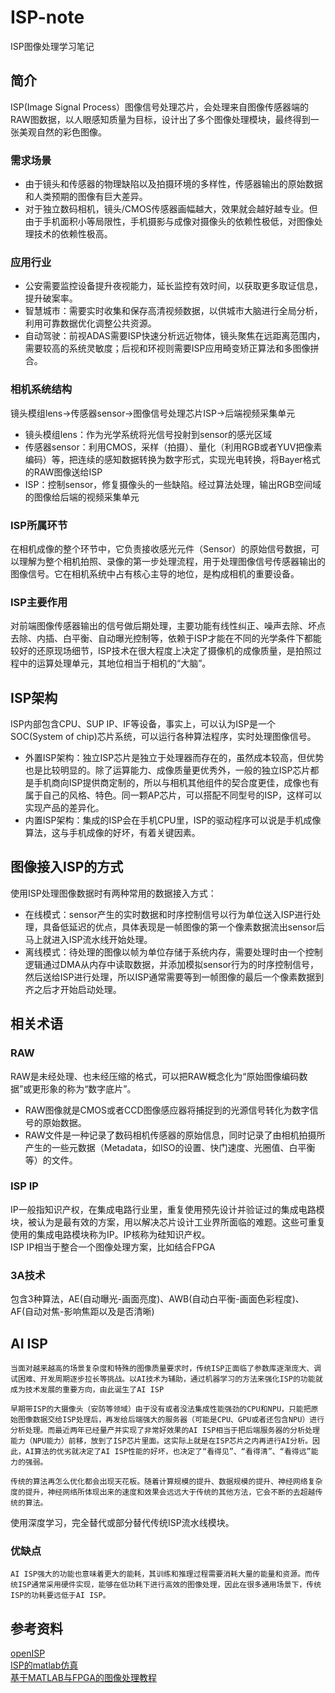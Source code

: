# ISP-note
ISP图像处理学习笔记

## 简介
ISP(Image Signal Process）图像信号处理芯片，会处理来自图像传感器端的RAW图数据，以人眼感知质量为目标，设计出了多个图像处理模块，最终得到一张美观自然的彩色图像。

### 需求场景
+ 由于镜头和传感器的物理缺陷以及拍摄环境的多样性，传感器输出的原始数据和人类预期的图像有巨大差异。
+ 对于独立数码相机，镜头/CMOS传感器画幅越大，效果就会越好越专业。但由于手机面积小等局限性，手机摄影与成像对摄像头的依赖性极低，对图像处理技术的依赖性极高。

### 应用行业
+ 公安需要监控设备提升夜视能力，延长监控有效时间，以获取更多取证信息，提升破案率。
+ 智慧城市：需要实时收集和保存高清视频数据，以供城市大脑进行全局分析，利用可靠数据优化调整公共资源。
+ 自动驾驶：前视ADAS需要ISP快速分析远近物体，镜头聚焦在远距离范围内，需要较高的系统灵敏度；后视和环视则需要ISP应用畸变矫正算法和多图像拼合。

### 相机系统结构
镜头模组lens->传感器sensor->图像信号处理芯片ISP->后端视频采集单元
+ 镜头模组lens：作为光学系统将光信号投射到sensor的感光区域
+ 传感器sensor：利用CMOS，采样（拍摄）、量化（利用RGB或者YUV把像素编码）等，把连续的感知数据转换为数字形式，实现光电转换，将Bayer格式的RAW图像送给ISP
+ ISP：控制sensor，修复摄像头的一些缺陷。经过算法处理，输出RGB空间域的图像给后端的视频采集单元

### ISP所属环节
在相机成像的整个环节中，它负责接收感光元件（Sensor）的原始信号数据，可以理解为整个相机拍照、录像的第一步处理流程，用于处理图像信号传感器输出的图像信号。它在相机系统中占有核心主导的地位，是构成相机的重要设备。

### ISP主要作用
对前端图像传感器输出的信号做后期处理，主要功能有线性纠正、噪声去除、坏点去除、内插、白平衡、自动曝光控制等，依赖于ISP才能在不同的光学条件下都能较好的还原现场细节，ISP技术在很大程度上决定了摄像机的成像质量，是拍照过程中的运算处理单元，其地位相当于相机的“大脑”。

## ISP架构
ISP内部包含CPU、SUP IP、IF等设备，事实上，可以认为ISP是一个SOC(System of chip)芯片系统，可以运行各种算法程序，实时处理图像信号。
+ 外置ISP架构：独立ISP芯片是独立于处理器而存在的，虽然成本较高，但优势也是比较明显的。除了运算能力、成像质量更优秀外，一般的独立ISP芯片都是手机商向ISP提供商定制的，所以与相机其他组件的契合度更佳，成像也有属于自己的风格、特色。同一颗AP芯片，可以搭配不同型号的ISP，这样可以实现产品的差异化。
+ 内置ISP架构：集成的ISP会在手机CPU里，ISP的驱动程序可以说是手机成像算法，这与手机成像的好坏，有着关键因素。

## 图像接入ISP的方式
使用ISP处理图像数据时有两种常用的数据接入方式：
+ 在线模式：sensor产生的实时数据和时序控制信号以行为单位送入ISP进行处理，具备低延迟的优点，具体表现是一帧图像的第一个像素数据流出sensor后马上就进入ISP流水线开始处理。
+ 离线模式：待处理的图像以帧为单位存储于系统内存，需要处理时由一个控制逻辑通过DMA从内存中读取数据，并添加模拟sensor行为的时序控制信号，然后送给ISP进行处理，所以ISP通常需要等到一帧图像的最后一个像素数据到齐之后才开始启动处理。

## 相关术语
### RAW
RAW是未经处理、也未经压缩的格式，可以把RAW概念化为“原始图像编码数据”或更形象的称为“数字底片”。
+ RAW图像就是CMOS或者CCD图像感应器将捕捉到的光源信号转化为数字信号的原始数据。
+ RAW文件是一种记录了数码相机传感器的原始信息，同时记录了由相机拍摄所产生的一些元数据（Metadata，如ISO的设置、快门速度、光圈值、白平衡等）的文件。

### ISP IP
IP一般指知识产权，在集成电路行业里，重复使用预先设计并验证过的集成电路模块，被认为是最有效的方案，用以解决芯片设计工业界所面临的难题。这些可重复使用的集成电路模块称为IP。IP核称为硅知识产权。   
ISP IP相当于整合一个图像处理方案，比如结合FPGA

### 3A技术
包含3种算法，AE(自动曝光-画面亮度)、AWB(自动白平衡-画面色彩程度)、AF(自动对焦-影响焦距以及是否清晰)

## AI ISP
```
当面对越来越高的场景复杂度和特殊的图像质量要求时，传统ISP正面临了参数库逐渐庞大、调试困难、开发周期逐步拉长等挑战。以AI技术为辅助，通过机器学习的方法来强化ISP的功能就成为技术发展的重要方向，由此诞生了AI ISP
```
```
早期带ISP的大摄像头（安防等领域）由于没有或者没法集成性能强劲的CPU和NPU，只能把原始图像数据交给ISP处理后，再发给后端强大的服务器（可能是CPU、GPU或者还包含NPU）进行分析处理。而最近两年已经量产并实现了非常好效果的AI ISP相当于把后端服务器的分析处理能力（NPU能力）前移，放到了ISP芯片里面。这实际上就是在ISP芯片之内再进行AI分析。因此，AI算法的优劣就决定了AI ISP性能的好坏，也决定了“看得见”、“看得清”、“看得远”能力的强弱。
```
```
传统的算法再怎么优化都会出现天花板。随着计算规模的提升、数据规模的提升、神经网络复杂度的提升，神经网络所体现出来的速度和效果会远远大于传统的其他方法，它会不断的去超越传统的算法。
```
使用深度学习，完全替代或部分替代传统ISP流水线模块。
### 优缺点
```
AI ISP强大的功能也意味着更大的能耗，其训练和推理过程需要消耗大量的能量和资源。而传统ISP通常采用硬件实现，能够在低功耗下进行高效的图像处理，因此在很多通用场景下，传统ISP的功耗要远低于AI ISP。
```

## 参考资料
[openISP](https://github.com/cruxopen/openISP)   
[ISP的matlab仿真](https://m.bilibili.com/video/BV1bB4y1873J)   
[基于MATLAB与FPGA的图像处理教程]()


